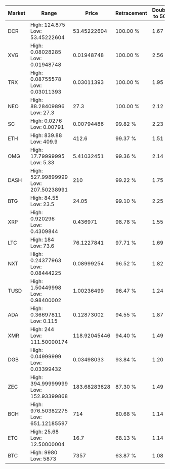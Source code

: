 | Market | Range | Price| Retracement | Doubles to 50% |
| --- | --- | --- | --- | --- |
| DCR | High: 124.875<br />Low: 53.45222604 | 53.45222604 | 100.00 % | 1.67 |
| XVG | High: 0.08028285<br />Low: 0.01948748 | 0.01948748 | 100.00 % | 2.56 |
| TRX | High: 0.08755578<br />Low: 0.03011393 | 0.03011393 | 100.00 % | 1.95 |
| NEO | High: 88.28409896<br />Low: 27.3 | 27.3 | 100.00 % | 2.12 |
| SC | High: 0.0276<br />Low: 0.00791 | 0.00794486 | 99.82 % | 2.23 |
| ETH | High: 839.88<br />Low: 409.9 | 412.6 | 99.37 % | 1.51 |
| OMG | High: 17.79999995<br />Low: 5.33 | 5.41032451 | 99.36 % | 2.14 |
| DASH | High: 527.99899999<br />Low: 207.50238991 | 210 | 99.22 % | 1.75 |
| BTG | High: 84.55<br />Low: 23.5 | 24.05 | 99.10 % | 2.25 |
| XRP | High: 0.920296<br />Low: 0.4309844 | 0.436971 | 98.78 % | 1.55 |
| LTC | High: 184<br />Low: 73.6 | 76.1227841 | 97.71 % | 1.69 |
| NXT | High: 0.24377963<br />Low: 0.08444225 | 0.08999254 | 96.52 % | 1.82 |
| TUSD | High: 1.50449998<br />Low: 0.98400002 | 1.00236499 | 96.47 % | 1.24 |
| ADA | High: 0.36697811<br />Low: 0.115 | 0.12873002 | 94.55 % | 1.87 |
| XMR | High: 244<br />Low: 111.50000174 | 118.92045446 | 94.40 % | 1.49 |
| DGB | High: 0.04999999<br />Low: 0.03399432 | 0.03498033 | 93.84 % | 1.20 |
| ZEC | High: 394.99999999<br />Low: 152.93399868 | 183.68283628 | 87.30 % | 1.49 |
| BCH | High: 976.50382275<br />Low: 651.12185597 | 714 | 80.68 % | 1.14 |
| ETC | High: 25.68<br />Low: 12.50000004 | 16.7 | 68.13 % | 1.14 |
| BTC | High: 9980<br />Low: 5873 | 7357 | 63.87 % | 1.08 |
